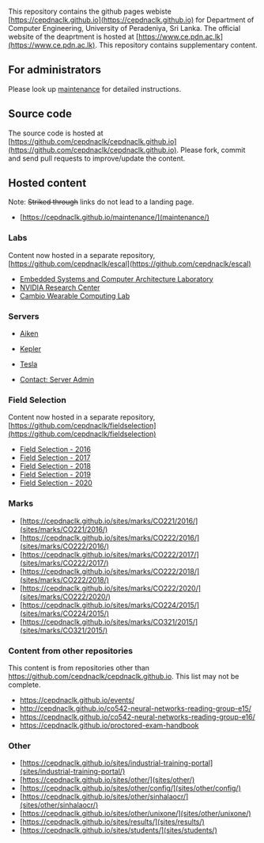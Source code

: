 
This repository contains the github pages webiste [https://cepdnaclk.github.io](https://cepdnaclk.github.io) for Department of Computer Engineering, University of Peradeniya, Sri Lanka. The official website of the deaprtment is hosted at [https://www.ce.pdn.ac.lk](https://www.ce.pdn.ac.lk). This repository contains supplementary content.

## For administrators

Please look up [maintenance](maintenance) for detailed instructions.

## Source code

The source code is hosted at [https://github.com/cepdnaclk/cepdnaclk.github.io](https://github.com/cepdnaclk/cepdnaclk.github.io). Please fork, commit and send pull requests to improve/update the content.


## Hosted content

Note: ~~Striked through~~ links do not lead to a landing page.

* [https://cepdnaclk.github.io/maintenance/](maintenance/)

### Labs
<!-- * [https://cepdnaclk.github.io/escal] -->
Content now hosted in a separate repository, [https://github.com/cepdnaclk/escal](https://github.com/cepdnaclk/escal)

* [Embedded Systems and Computer Architecture Laboratory](https://cepdnaclk.github.io/escal/)
* [NVIDIA Research Center](https://cepdnaclk.github.io/escal/tesla/)
* [Cambio Wearable Computing Lab](https://cepdnaclk.github.io/escal/wearable/)

### Servers
<!-- * [https://cepdnaclk.github.io/servers/](servers/) -->
* [Aiken](servers/aiken/)
* [Kepler](servers/kepler/)
* [Tesla](servers/tesla/)

* [Contact: Server Admin](servers/admin/)

### Field Selection

Content now hosted in a separate repository, [https://github.com/cepdnaclk/fieldselection](https://github.com/cepdnaclk/fieldselection)

* [Field Selection - 2016](https://cepdnaclk.github.io/fieldselection/2016/)
* [Field Selection - 2017](https://cepdnaclk.github.io/fieldselection/2017/)
* [Field Selection - 2018](https://cepdnaclk.github.io/fieldselection/2018/)
* [Field Selection - 2019](https://cepdnaclk.github.io/fieldselection/2019/)
* [Field Selection - 2020](https://cepdnaclk.github.io/fieldselection/2020/)

### Marks
<!-- * [https://cepdnaclk.github.io/sites/marks](sites/marks/) -->
* [https://cepdnaclk.github.io/sites/marks/CO221/2016/](sites/marks/CO221/2016/)
* [https://cepdnaclk.github.io/sites/marks/CO222/2016/](sites/marks/CO222/2016/)
* [https://cepdnaclk.github.io/sites/marks/CO222/2017/](sites/marks/CO222/2017/)
* [https://cepdnaclk.github.io/sites/marks/CO222/2018/](sites/marks/CO222/2018/)
* [https://cepdnaclk.github.io/sites/marks/CO222/2020/](sites/marks/CO222/2020/)
* [https://cepdnaclk.github.io/sites/marks/CO224/2015/](sites/marks/CO224/2015/)
* [https://cepdnaclk.github.io/sites/marks/CO321/2015/](sites/marks/CO321/2015/)

### Content from other repositories

This content is from repositories other than https://github.com/cepdnaclk/cepdnaclk.github.io. This list may not be complete.

* https://cepdnaclk.github.io/events/
* http://cepdnaclk.github.io/co542-neural-networks-reading-group-e15/
* https://cepdnaclk.github.io/co542-neural-networks-reading-group-e16/
* https://cepdnaclk.github.io/proctored-exam-handbook

### Other

<!-- * [~~https://cepdnaclk.github.io/sites/~~](sites/) -->
* [https://cepdnaclk.github.io/sites/industrial-training-portal](sites/industrial-training-portal/)
* [https://cepdnaclk.github.io/sites/other/](sites/other/)
* [https://cepdnaclk.github.io/sites/other/config/](sites/other/config/)
* [https://cepdnaclk.github.io/sites/other/sinhalaocr/](sites/other/sinhalaocr/)
* [https://cepdnaclk.github.io/sites/other/unixone/](sites/other/unixone/)
* [https://cepdnaclk.github.io/sites/results/](sites/results/)
* [https://cepdnaclk.github.io/sites/students/](sites/students/)
